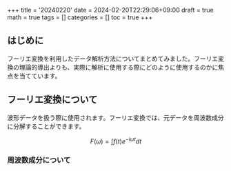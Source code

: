 +++
title = '20240220'
date = 2024-02-20T22:29:06+09:00
draft = true
math = true
tags = []
categories = []
toc = true
+++


## はじめに

フーリエ変換を利用したデータ解析方法についてまとめてみました。フーリエ変換の理論的導出よりも、実際に解析に使用する際にどのように使用するのかに焦点を当てています。


## フーリエ変換について

波形データを扱う際に使用されます。フーリエ変換では、元データを周波数成分に分解することができます。

$$
F(\omega) = \int f(t)e^{- i\omega t} dt
$$

### 周波数成分について